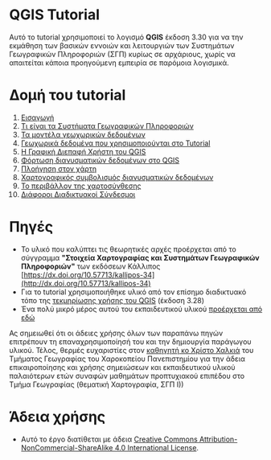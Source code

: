 
# QGIS Tutorial
Αυτό το tutorial χρησιμοποιεί το λογισμό **QGIS** έκδοση 3.30 για να την εκμάθηση των βασικών εννοιών και λειτουργιών των Συστημάτων Γεωγραφικών Πληροφοριών (ΣΓΠ) κυρίως σε αρχάριους, χωρίς να απαιτείται κάποια προηγούμενη εμπειρία σε παρόμοια λογισμικά.

# Δομή του tutorial
1. [Εισαγωγή](01_Εισαγωγή.md)
2. [Τι είναι τα Συστήματα Γεωγραφικών Πληροφοριών](02_Τι_είναι_τα_ΣΓΠ.md)
3. [Τα μοντέλα γεωχωρικών δεδομένων](03_Μοντέλα_Δεδομένων_στα_ΣΓΠ.md)
4. [Γεωχωρικά δεδομένα που χρησιμοποιούνται στο Tutorial](04_Γεωχωρικά_Δεδομένα.md)
5. [Η Γραφική Διεπαφή Χρήστη του QGIS](05_Γραφική_Διεπαφή_QGIS.md)
6. [Φόρτωση διανυσματικών δεδομένων στο QGIS](06_Φόρτωση_Διανυσματικών_Δεδομένων.md)
7. [Πλοήγηση στον χάρτη](07_Πλοήγηση_στον_χάρτη.md)
8. [Χαρτογραφικός συμβολισμός διανυσματικών δεδομένων](08_Χαρτογραφικός_Συμβολισμός.md)
9. [Το περιβάλλον της χαρτοσύνθεσης](09_Περιβάλλον_της_Χαρτοσύνθεσης.md)
10. [Διάφοροι Διαδικτυακοί Σύνδεσμοι](10_Διαδικτυακοί_Σύνδεσμοι.md)

# Πηγές
- Το υλικό που καλύπτει τις θεωρητικές αρχές προέρχεται από το σύγγραμμα **"Στοιχεία Χαρτογραφίας και Συστημάτων Γεωγραφικών Πληροφοριών"** των εκδόσεων Κάλλιπος [https://dx.doi.org/10.57713/kallipos-34](http://dx.doi.org/10.57713/kallipos-34) 
- Για το tutorial χρησιμοποιήθηκε υλικό από τον επίσημο διαδικτυακό τόπο της [τεκμηρίωσης χρήσης του QGIS](https://docs.qgis.org/3.28/en/docs/user_manual/index.html) (έκδοση 3.28)
- Ένα πολύ μικρό μέρος αυτού του εκπαιδευτικού υλικού [προέρχεται από εδώ](https://github.com/ucdavisdatalab/Intro-to-Desktop-GIS-with-QGIS)

Ας σημειωθεί ότι οι άδειες χρήσης όλων των παραπάνω πηγών επιτρέπουν τη επαναχρησιμοποίησή του και την δημιουργία παράγωγου υλικού. Τέλος, θερμές ευχαριστίες στον [καθηγητή κο Χρίστο Χαλκιά](https://www.geo.hua.gr/μέλος-προσωπικού/χαλκιάς-χρίστος/) του Τμήματος Γεωγραφίας του Χαροκοπείου Πανεπιστημίου για την άδεια επικαιροποίησης και χρήσης σημειώσεων και εκπαιδευτικού υλικού παλαιότερων ετών συναφών μαθημάτων προπτυχιακού επιπέδου στο Τμήμα Γεωγραφίας (θεματική Χαρτογραφία, ΣΓΠ Ι))

# Άδεια χρήσης
- Αυτό το έργο διατίθεται με άδεια [Creative Commons Attribution-NonCommercial-ShareAlike 4.0 International License](http://creativecommons.org/licenses/by-nc-sa/4.0/).
